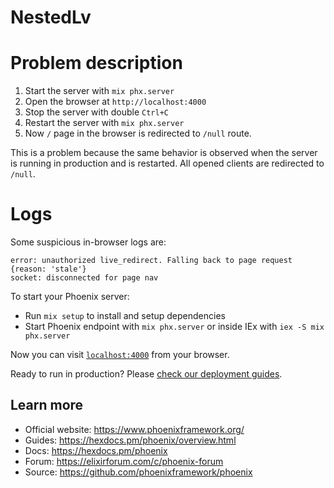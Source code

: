 # NestedLv

# Problem description
1. Start the server with `mix phx.server`
2. Open the browser at `http://localhost:4000`
3. Stop the server with double `Ctrl+C`
4. Restart the server with `mix phx.server`
5. Now `/` page in the browser is redirected to `/null` route.

This is a problem because the same behavior is observed when the server is running in production and is restarted. All opened clients are redirected to `/null`.

# Logs
Some suspicious in-browser logs are:
```
error: unauthorized live_redirect. Falling back to page request {reason: 'stale'}
socket: disconnected for page nav
```

To start your Phoenix server:

  * Run `mix setup` to install and setup dependencies
  * Start Phoenix endpoint with `mix phx.server` or inside IEx with `iex -S mix phx.server`

Now you can visit [`localhost:4000`](http://localhost:4000) from your browser.

Ready to run in production? Please [check our deployment guides](https://hexdocs.pm/phoenix/deployment.html).

## Learn more

  * Official website: https://www.phoenixframework.org/
  * Guides: https://hexdocs.pm/phoenix/overview.html
  * Docs: https://hexdocs.pm/phoenix
  * Forum: https://elixirforum.com/c/phoenix-forum
  * Source: https://github.com/phoenixframework/phoenix
